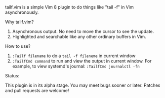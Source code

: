 tailf.vim is a simple Vim 8 plugin to do things like "tail -f" in Vim asynchronously.

Why tailf.vim?

1. Asynchronous output. No need to move the cursor to see the update.
2. Highlighted and searchable like any other ordinary buffers in Vim.

How to use?

1. `:Tailf filename` to do a `tail -f fileneme` in current window
2. `:TailfCmd command` to run and view the output in current window. For example, to view systemd's journal: `:TailfCmd journalctl -fn`

Status:

This plugin is in its alpha stage. You may meet bugs sooner or later. Patches and pull requests are welcome!
